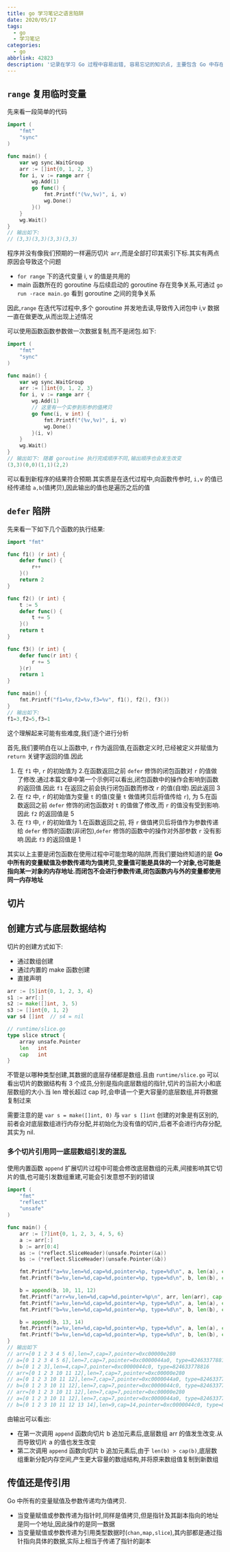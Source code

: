 ```yaml
---
title: go 学习笔记之语言陷阱
date: 2020/05/17
tags:
  - go
  - 学习笔记
categories:
  - go
abbrlink: 42823
description: '记录在学习 Go 过程中容易出错, 容易忘记的知识点, 主要包含 Go 中存在的"陷阱",加深对 Go 语言相关知识的理解,避免犯错.'
---
```


## `range` 复用临时变量

先来看一段简单的代码

```go
import (
    "fmt"
    "sync"
)

func main() {
    var wg sync.WaitGroup
    arr := []int{0, 1, 2, 3}
    for i, v := range arr {
        wg.Add(1)
        go func() {
            fmt.Printf("(%v,%v)", i, v)
            wg.Done()
        }()
    }
    wg.Wait()
}
// 输出如下:
// (3,3)(3,3)(3,3)(3,3)
```

程序并没有像我们预期的一样遍历切片 `arr`,而是全部打印其索引下标.其实有两点原因会导致这个问题

- `for range` 下的迭代变量 i, v 的值是共用的
- main 函数所在的 goroutine 与后续启动的 goroutine 存在竞争关系,可通过 `go run -race main.go` 看到 goroutine 之间的竞争关系

因此,`range` 在迭代写过程中,多个 goroutine 并发地去读,导致传入闭包中 i,v 数据一直在做更改,从而出现上述情况

可以使用函数函数参数做一次数据复制,而不是闭包.如下:

```go
import (
    "fmt"
    "sync"
)

func main() {
    var wg sync.WaitGroup
    arr := []int{0, 1, 2, 3}
    for i, v := range arr {
        wg.Add(1)
        // 这里有一个实参到形参的值拷贝
        go func(i, v int) {
            fmt.Printf("(%v,%v)", i, v)
            wg.Done()
        }(i, v)
    }
    wg.Wait()
}
// 输出如下: 随着 goroutine 执行完成顺序不同,输出顺序也会发生改变
(3,3)(0,0)(1,1)(2,2)
```

可以看到新程序的结果符合预期.其实质是在迭代过程中,向函数传参时, `i,v` 的值已经传递给 `a,b`(值拷贝),因此输出的值也是遍历之后的值

## `defer` 陷阱

先来看一下如下几个函数的执行结果:

```go
import "fmt"

func f1() (r int) {
    defer func() {
        r++
    }()
    return 2
}

func f2() (r int) {
    t := 5
    defer func() {
        t += 5
    }()
    return t
}

func f3() (r int) {
    defer func(r int) {
        r += 5
    }(r)
    return 1
}

func main() {
    fmt.Printf("f1=%v,f2=%v,f3=%v", f1(), f2(), f3())
}
// 输出如下:
f1=3,f2=5,f3=1
```

这个理解起来可能有些难度,我们逐个进行分析

首先,我们要明白在以上函数中, `r` 作为返回值,在函数定义时,已经被定义并赋值为 `return` 关键字返回的值.因此

1. 在 `f1` 中, `r` 的初始值为 2.在函数返回之前 `defer` 修饰的闭包函数对 `r` 的值做了修改.通过本篇文章中第一个示例可以看出,闭包函数中的操作会影响到函数的返回值.因此 `f1` 在返回之前会执行闭包函数而修改 `r` 的值(自增).因此返回 3
2. 在 `f2` 中, `r` 的初始值为变量 `t` 的值(变量 `t` 做值拷贝后将值传给 `r`), 为 5.在函数返回之前 `defer` 修饰的闭包函数对 `t` 的值做了修改,而 `r` 的值没有受到影响.因此 `f2` 的返回值是 5
3. 在 `f3` 中, `r` 的初始值为 1.在函数返回之前, 将 `r` 做值拷贝后将值作为参数传递给 `defer` 修饰的函数(非闭包),`defer` 修饰的函数中的操作对外部参数 `r` 没有影响.因此 `f3` 的返回值是 1

其实以上主要是闭包函数在使用过程中可能忽略的陷阱,而我们要始终知道的是 **Go 中所有的变量赋值及参数传递均为值拷贝,变量值可能是具体的一个对象,也可能是指向某一对象的内存地址.而闭包不会进行参数传递,闭包函数内与外的变量都使用同一内存地址**


## 切片

## 创建方式与底层数据结构

切片的创建方式如下:

- 通过数组创建
- 通过内置的 make 函数创建
- 直接声明

```go
arr := [5]int{0, 1, 2, 3, 4}
s1 := arr[:]
s2 := make([]int, 3, 5)
s3 := []int{0, 1, 2}
var s4 []int  // s4 = nil
```

```go
// runtime/slice.go
type slice struct {
    array unsafe.Pointer
    len   int
    cap   int
}
```

不管是以哪种类型创建,其数据的底层存储都是数组.且由 `runtime/slice.go` 可以看出切片的数据结构有 3 个成员,分别是指向底层数组的指针,切片的当前大小和底层数组的大小.当 len 增长超过 cap 时,会申请一个更大容量的底层数组,并将数据复制过来

需要注意的是 `var s = make([]int, 0)` 与 `var s []int` 创建的对象是有区别的,前者会对底层数组进行内存分配,并初始化为没有值的切片,后者不会进行内存分配,其实为 nil.

### 多个切片引用同一底层数组引发的混乱

使用内置函数 `append` 扩展切片过程中可能会修改底层数组的元素,间接影响其它切片的值,也可能引发数组重建,可能会引发意想不到的错误

```go
import (
    "fmt"
    "reflect"
    "unsafe"
)

func main() {
    arr := [7]int{0, 1, 2, 3, 4, 5, 6}
    a := arr[:]
    b := arr[0:4]
    as := (*reflect.SliceHeader)(unsafe.Pointer(&a))
    bs := (*reflect.SliceHeader)(unsafe.Pointer(&b))

    fmt.Printf("a=%v,len=%d,cap=%d,pointer=%p, type=%d\n", a, len(a), cap(a), &a, as.Data)
    fmt.Printf("b=%v,len=%d,cap=%d,pointer=%p, type=%d\n", b, len(b), cap(b), &b, bs.Data)

    b = append(b, 10, 11, 12)
    fmt.Printf("arr=%v,len=%d,cap=%d,pointer=%p\n", arr, len(arr), cap(arr))
    fmt.Printf("a=%v,len=%d,cap=%d,pointer=%p, type=%d\n", a, len(a), cap(a), &a, as.Data)
    fmt.Printf("b=%v,len=%d,cap=%d,pointer=%p, type=%d\n", b, len(b), cap(b), &b, bs.Data)

    b = append(b, 13, 14)
    fmt.Printf("a=%v,len=%d,cap=%d,pointer=%p, type=%d\n", a, len(a), cap(a), &a, as.Data)
    fmt.Printf("b=%v,len=%d,cap=%d,pointer=%p, type=%d\n", b, len(b), cap(b), &b, bs.Data)
}
// 输出如下
// arr=[0 1 2 3 4 5 6],len=7,cap=7,pointer=0xc00000e280
// a=[0 1 2 3 4 5 6],len=7,cap=7,pointer=0xc0000044a0, type=824633778816
// b=[0 1 2 3],len=4,cap=7,pointer=0xc0000044c0, type=824633778816
// arr=[0 1 2 3 10 11 12],len=7,cap=7,pointer=0xc00000e280
// a=[0 1 2 3 10 11 12],len=7,cap=7,pointer=0xc0000044a0, type=824633778816
// b=[0 1 2 3 10 11 12],len=7,cap=7,pointer=0xc0000044c0, type=824633778816
// arr=[0 1 2 3 10 11 12],len=7,cap=7,pointer=0xc00000e280
// a=[0 1 2 3 10 11 12],len=7,cap=7,pointer=0xc0000044a0, type=824633778816
// b=[0 1 2 3 10 11 12 13 14],len=9,cap=14,pointer=0xc0000044c0, type=824633786816
```

由输出可以看出:

- 在第一次调用 `append` 函数向切片 b 追加元素后,底层数组 arr 的值发生改变.从而导致切片 a 的值也发生改变
- 第二次调用 `append` 函数向切片 b 追加元素后,由于 `len(b) > cap(b)`,底层数组重新分配内存空间,产生更大容量的数组结构,并将原来数组值复制到新数组

## 传值还是传引用

Go 中所有的变量赋值及参数传递均为值拷贝.

- 当变量赋值或参数传递为指针时,同样是值拷贝,但是指针及其副本指向的地址是同一个地址,因此操作的是同一数据
- 当变量赋值或参数传递为引用类型数据时(`chan,map,slice`),其内部都是通过指针指向具体的数据,实际上相当于传递了指针的副本
